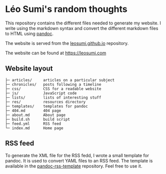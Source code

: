 # Léo Sumi's random thoughts

This repository contains the different files needed to generate my website. I write using the markdown syntax and convert the different markdown files to HTML using [pandoc](http://pandoc.org/).

The website is served from the [leosumi.github.io](https://github.com/leosumi/leosumi.github.io) repository.

The website can be found at https://leosumi.com

## Website layout

    ├─ articles/     articles on a particular subject
    ├─ chronicles/   posts following a timeline
    ├─ css/          CSS for a readable website
    ├─ js/           JavaScript code
    ├─ lists/        lists of interesting stuff
    ├─ res/          resources directory
    ├─ templates/    templates for pandoc
    ├─ 404.md        404 page
    ├─ about.md      About page
    ├─ build.sh      build script
    ├─ feed.yml      RSS feed
    └─ index.md      Home page

## RSS feed

To generate the XML file for the RSS fedd, I wrote a small template for pandoc. It is used to convert YAML files to an RSS feed. The template is available in the [pandoc-rss-template](https://github.com/leosumi/pandoc-rss-template) repository. Feel free to use it.
